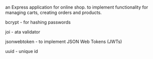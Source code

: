an Express application for online shop. 
to implement functionality for managing carts, creating orders and products.

bcrypt - for hashing passwords 

joi  - ata validator

jsonwebtoken  - to implement JSON Web Tokens (JWTs)

uuid  - unique id